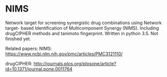 # NIMS

Network target for screening synergistic drug combinations using Network target- based Identification of Multicomponent Synergy (NIMS). Including drugCIPHER methods and tanimoto fingerprint. Written in python 3.5. Not finished yet.

Related papers:
NIMS: https://www.ncbi.nlm.nih.gov/pmc/articles/PMC3121110/

drugCIPHER: http://journals.plos.org/plosone/article?id=10.1371/journal.pone.0011764
